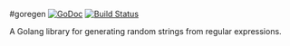 #goregen [![GoDoc](https://godoc.org/github.com/zach-klippenstein/goregen?status.svg)](https://godoc.org/github.com/zach-klippenstein/goregen) [![Build Status](https://travis-ci.org/zach-klippenstein/goregen.svg?branch=master)](https://travis-ci.org/zach-klippenstein/goregen)

A Golang library for generating random strings from regular expressions.
